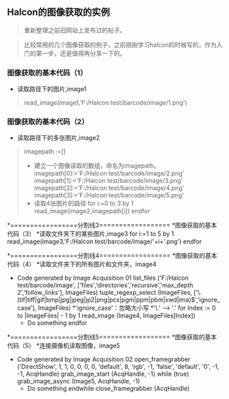 ## Halcon的图像获取的实例

> 重新整理之前旧网站上发布过的帖子。 

> 比较常用的几个图像获取的例子，之前刚刚学习halcon的时候写的，作为入门的第一步，还是值得再分享一下的。 

### 图像获取的基本代码（1） 
* 读取路径下的图片,image1
> read_image(image1,'F:/Halcon test/barcode/image/1.png') 

### 图像获取的基本代码（2） 
* 读取路径下的多张图片,image2 
> imagepath :=[] 
> * 建立一个图像读取的数组，命名为imagepath。 
> imagepath[0]:='F:/Halcon test/barcode/image/2.png' 
> imagepath[1]:='F:/Halcon test/barcode/image/3.png' 
> imagepath[2]:='F:/Halcon test/barcode/image/4.png' 
> imagepath[3]:='F:/Halcon test/barcode/image/5.png' 
> * 读取4张图片的路径 
> for i:=0 to 3 by 1 
>     read_image(image2,imagepath[i]) 
> endfor 

*=================分割线3================== 
*图像获取的基本代码（3） 
*读取文件夹下的某些图片,image3 
for i:=1 to 5 by 1 
    read_image(image3,'F:/Halcon test/barcode/image/'+i+'.png') 
endfor 


*=================分割线4================== 
*图像获取的基本代码（4） 
*读取文件夹下的所有图片和文件夹，image4 
* Code generated by Image Acquisition 01 
list_files ('F:/Halcon test/barcode/image', ['files','directories','recursive','max_depth 2','follow_links'], ImageFiles) 
tuple_regexp_select (ImageFiles, ['\\.(tif|tiff|gif|bmp|jpg|jpeg|jp2|png|pcx|pgm|ppm|pbm|xwd|ima)$','ignore_case'], ImageFiles) 
*'ignore_case'：忽略大小写 
*'\\.'  --> '.' 
for Index := 0 to |ImageFiles| - 1 by 1 
    read_image (Image4, ImageFiles[Index]) 
    * Do something 
endfor 

*=================分割线5================== 
*图像获取的基本代码（5） 
*连接摄像机读取图像，image5 
* Code generated by Image Acquisition 02 
open_framegrabber ('DirectShow', 1, 1, 0, 0, 0, 0, 'default', 8, 'rgb', -1, 'false', 'default', '0', -1, -1, AcqHandle) 
grab_image_start (AcqHandle, -1) 
while (true) 
    grab_image_async (Image5, AcqHandle, -1) 
    * Do something 
endwhile 
close_framegrabber (AcqHandle)
